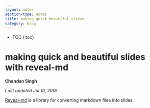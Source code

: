 ```yaml
---
layout: notes
section-type: notes
title: making quick beautiful slides
category: blog
---
```

* TOC
{:toc}
# making quick and beautiful slides with reveal-md

**Chandan Singh**

*Last updated Jul 10, 2018*

[Reveal-md](https://github.com/webpro/reveal-md) is a library for converting markdown files into slides.